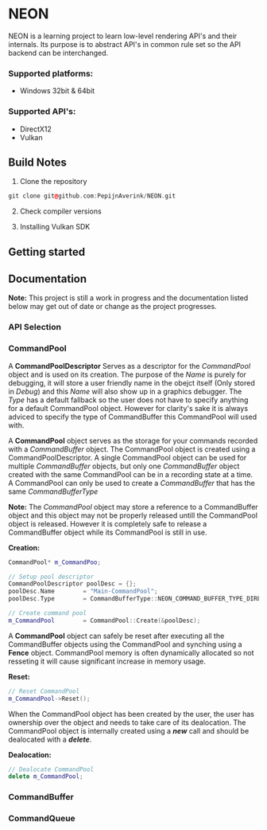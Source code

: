 # NEON
NEON is a learning project to learn low-level rendering API's and their internals. Its purpose is to abstract API's in common rule set so the API backend can be interchanged. 

### Supported platforms:
* Windows 32bit & 64bit

### Supported API's:
* DirectX12
* Vulkan

## Build Notes

1. Clone the repository
```cpp
git clone git@github.com:PepijnAverink/NEON.git
```
2. Check compiler versions

3. Installing Vulkan SDK

## Getting started


## Documentation

**Note:** This project is still a work in progress and the documentation listed below may get out of date or change as the project progresses.

### API Selection

### CommandPool
A **CommandPoolDescriptor** Serves as a descriptor for the *CommandPool* object and is used on its creation.
The purpose of the _Name_ is purely for debugging, it will store a user friendly name in the obejct itself (Only stored in _Debug_) and this _Name_ will also show up in a graphics debugger. 
The _Type_ has a default fallback so the user does not have to specify anything for a default CommandPool object. However for clarity's sake it is always adviced to specify the type of CommandBuffer this CommandPool will used with.

A **CommandPool** object serves as the storage for your commands recorded with a *CommandBuffer* object. The CommandPool object is created using a CommandPoolDescriptor.
A single CommandPool object can be used for multiple *CommandBuffer* objects, but only one *CommandBuffer* object created with the same CommandPool can be in a recording state at a time.
A CommandPool can only be used to create a *CommandBuffer* that has the same _CommandBufferType_

**Note:** The *CommandPool* object may store a reference to a CommandBuffer object and this object may not be properly released untill the CommandPool object is released. However it is completely safe to release a CommandBuffer object while its CommandPool is still in use.

**Creation:**
```cpp
CommandPool* m_CommandPoo;
```
```cpp
// Setup pool descriptor
CommandPoolDescriptor poolDesc = {};
poolDesc.Name		 = "Main-CommandPool";
poolDesc.Type		 = CommandBufferType::NEON_COMMAND_BUFFER_TYPE_DIRECT;

// Create command pool
m_CommandPool		 = CommandPool::Create(&poolDesc);
```

A __CommandPool__ object can safely be reset after executing all the CommandBuffer objects using the CommandPool and synching using a **Fence** object. CommandPool memory is often dynamically allocated so not resseting it will cause significant increase in memory usage.

**Reset:**
```cpp
// Reset CommandPool
m_CommandPool->Reset();
```

When the CommandPool object has been created by the user, the user has ownership over the object and needs to take care of its dealocation. The CommandPool object is internally created using a ___new___ call and should be dealocated with a ___delete___.

**Dealocation:**
```cpp
// Dealocate CommandPool
delete m_CommandPool;
```
### CommandBuffer

### CommandQueue